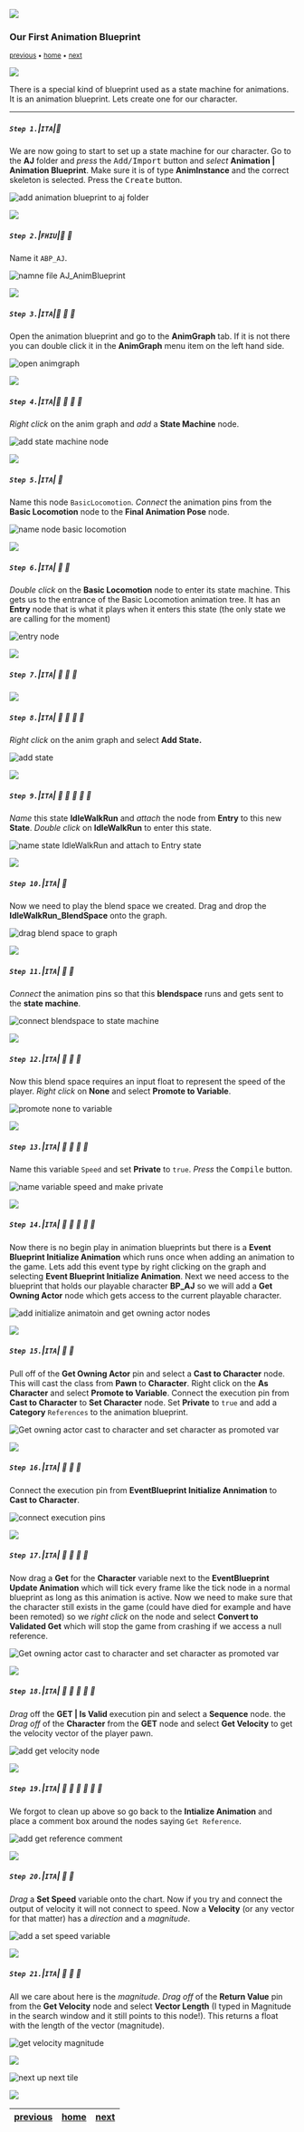 ![](../images/line3.png)

### Our First Animation Blueprint

<sub>[previous](../animation-blend/README.md#user-content-animation-blend-space) • [home](../README.md#user-content-ue4-animations) • [next](../anim-bp-ii/README.md#user-content-our-first-animation-blueprint-ii)</sub>

![](../images/line3.png)

There is a special kind of blueprint used as a state machine for animations. It is an animation blueprint. Lets create one for our character.

---

##### `Step 1.`\|`ITA`|:small_blue_diamond:

We are now going to start to set up a state machine for our character. Go to the **AJ** folder and *press* the <kbd>Add/Import</kbd> button and *select* **Animation | Animation Blueprint**. Make sure it is of type **AnimInstance** and the correct skeleton is selected. Press the <kbd>Create</kbd> button.

![add animation blueprint to aj folder](images/AddNewAnimationBlueprint.png)

![](../images/line2.png)

##### `Step 2.`\|`FHIU`|:small_blue_diamond: :small_blue_diamond: 

Name it `ABP_AJ`.

![namne file AJ_AnimBlueprint](images/CallItAJAnimBP.png)

![](../images/line2.png)

##### `Step 3.`\|`ITA`|:small_blue_diamond: :small_blue_diamond: :small_blue_diamond:

Open the animation blueprint and go to the **AnimGraph** tab. If it is not there you can double click it in the **AnimGraph** menu item on the left hand side.

![open animgraph](images/GoToAnimGraphTabAnimBP.png)

![](../images/line2.png)

##### `Step 4.`\|`ITA`|:small_blue_diamond: :small_blue_diamond: :small_blue_diamond: :small_blue_diamond:

*Right click* on the anim graph and *add* a **State Machine** node.

![add state machine node](images/RightClickAddNewStateMachine.png)


![](../images/line2.png)

##### `Step 5.`\|`ITA`| :small_orange_diamond:

Name this node `BasicLocomotion`. *Connect* the animation pins from the **Basic Locomotion** node to the **Final Animation Pose** node.

![name node basic locomotion](images/NameStateMachineBasicLocomotion.png)

![](../images/line2.png)

##### `Step 6.`\|`ITA`| :small_orange_diamond: :small_blue_diamond:

 *Double click* on the **Basic Locomotion** node to enter its state machine. This gets us to the entrance of the Basic Locomotion animation tree. It has an **Entry** node that is what it plays when it enters this state (the only state we are calling for the moment)

![entry node](images/EntranceToBasicLocomotion.png)


![](../images/line2.png)

##### `Step 7.`\|`ITA`| :small_orange_diamond: :small_blue_diamond: :small_blue_diamond:





![](../images/line2.png)

##### `Step 8.`\|`ITA`| :small_orange_diamond: :small_blue_diamond: :small_blue_diamond: :small_blue_diamond:

*Right click* on the anim graph and select **Add State.**

![add state](images/AddStateToTree.png)

![](../images/line2.png)

##### `Step 9.`\|`ITA`| :small_orange_diamond: :small_blue_diamond: :small_blue_diamond: :small_blue_diamond: :small_blue_diamond:

*Name* this state **IdleWalkRun** and *attach* the node from **Entry** to this new **State**. *Double click* on **IdleWalkRun** to enter this state.

![name state IdleWalkRun and attach to Entry state](images/NameIdleWalkRunDC.png)

![](../images/line2.png)

##### `Step 10.`\|`ITA`| :large_blue_diamond:

Now we need to play the blend space we created. Drag and drop the **IdleWalkRun_BlendSpace** onto the graph.

![drag blend space to graph](images/DragBlendSpaceToGraph.png)

![](../images/line2.png)

##### `Step 11.`\|`ITA`| :large_blue_diamond: :small_blue_diamond: 

*Connect* the animation pins so that this **blendspace** runs and gets sent to the **state machine**.

![connect blendspace to state machine](images/ConnectAnimPins.png)

![](../images/line2.png)


##### `Step 12.`\|`ITA`| :large_blue_diamond: :small_blue_diamond: :small_blue_diamond: 

Now this blend space requires an input float to represent the speed of the player. *Right click* on **None** and select **Promote to Variable**.

![promote none to variable](images/PromoteToVariableSpeed.png)

![](../images/line2.png)

##### `Step 13.`\|`ITA`| :large_blue_diamond: :small_blue_diamond: :small_blue_diamond:  :small_blue_diamond: 

Name this variable `Speed` and set **Private** to `true`. *Press* the <kbd>Compile</kbd> button.

![name variable speed and make private](images/VariableSpeedPrivate.png)

![](../images/line2.png)

##### `Step 14.`\|`ITA`| :large_blue_diamond: :small_blue_diamond: :small_blue_diamond: :small_blue_diamond:  :small_blue_diamond: 

Now there is no begin play in animation blueprints but there is a **Event Blueprint Initialize Animation** which runs once when adding an animation to the game.  Lets add this event type by right clicking on the graph and selecting **Event Blueprint Initialize Animation**.  Next we need access to the blueprint that holds our playable character **BP_AJ** so we will add a **Get Owning Actor** node which gets access to the current playable character.

![add initialize animatoin and get owning actor nodes](images/getOwningActorInit.png)


![](../images/line2.png)

##### `Step 15.`\|`ITA`| :large_blue_diamond: :small_orange_diamond: 

Pull off of the **Get Owning Actor** pin and select a **Cast to Character** node.  This will cast the class from **Pawn** to **Character**.  Right click on the **As Character** and select **Promote to Variable**.  Connect the execution pin from **Cast to Character** to **Set Character** node. Set **Private** to `true` and add a **Category** `References` to the animation blueprint.

![Get owning actor cast to character and set character as promoted var](images/getReference.png)


![](../images/line2.png)

##### `Step 16.`\|`ITA`| :large_blue_diamond: :small_orange_diamond:   :small_blue_diamond: 

Connect the execution pin from **EventBlueprint Initialize Annimation** to **Cast to Character**.

![connect execution pins](images/finishCharRef.png)

![](../images/line2.png)

##### `Step 17.`\|`ITA`| :large_blue_diamond: :small_orange_diamond: :small_blue_diamond: :small_blue_diamond:

Now drag a **Get** for the **Character** variable next to the **EventBlueprint Update Animation** which will tick every frame like the tick node in a normal blueprint as long as this animation is active.  Now we need to make sure that the character still exists in the game (could have died for example and have been remoted) so we *right click* on the node and select **Convert to Validated Get** which will stop the game from crashing if we access a null reference.

![Get owning actor cast to character and set character as promoted var](images/validatedGet.png)

![](../images/line2.png)

##### `Step 18.`\|`ITA`| :large_blue_diamond: :small_orange_diamond: :small_blue_diamond: :small_blue_diamond: :small_blue_diamond:

*Drag* off the **GET | Is Valid** execution pin and select a **Sequence** node. the *Drag off* of the **Character** from the **GET** node and select **Get Velocity** to get the velocity vector of the player pawn. 

![add get velocity node](images/GetVelocityFromPawn.png)

![](../images/line2.png)

##### `Step 19.`\|`ITA`| :large_blue_diamond: :small_orange_diamond: :small_blue_diamond: :small_blue_diamond: :small_blue_diamond: :small_blue_diamond:

We forgot to clean up above so go back to the **Intialize Animation** and place a comment box around the nodes saying `Get Reference`.

![add get reference comment](images/getReferencesComment.png)

![](../images/line2.png)

##### `Step 20.`\|`ITA`| :large_blue_diamond: :large_blue_diamond:

*Drag* a **Set Speed** variable onto the chart. Now if you try and connect the output of velocity it will not connect to speed. Now a **Velocity** (or any vector for that matter) has a *direction* and a *magnitude*. 

![add a set speed variable](images/addSetSpeed.png)

![](../images/line2.png)

##### `Step 21.`\|`ITA`| :large_blue_diamond: :large_blue_diamond: :small_blue_diamond:

All we care about here is the *magnitude*. *Drag off* of the **Return Value** pin from the **Get Velocity** node and select **Vector Length** (I typed in Magnitude in the search window and it still points to this node!). This returns a float with the length of the vector (magnitude).

![get velocity magnitude](images/GetVelocityMagnitude.png)

![](../images/line1.png)

<!-- <img src="https://via.placeholder.com/1000x100/45D7CA/000000/?text=Next Up - Anim BP II"> -->
![next up next tile](images/banner.png)

![](../images/line1.png)

| [previous](../animation-blend/README.md#user-content-animation-blend-space)| [home](../README.md#user-content-ue4-animations) | [next](../anim-bp-ii/README.md#user-content-our-first-animation-blueprint-ii)|
|---|---|---|
